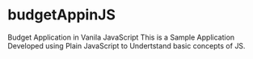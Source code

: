 # budgetAppinJS
Budget Application in Vanila JavaScript
This is a Sample Application Developed using Plain JavaScript to Undertstand basic concepts of JS. 
